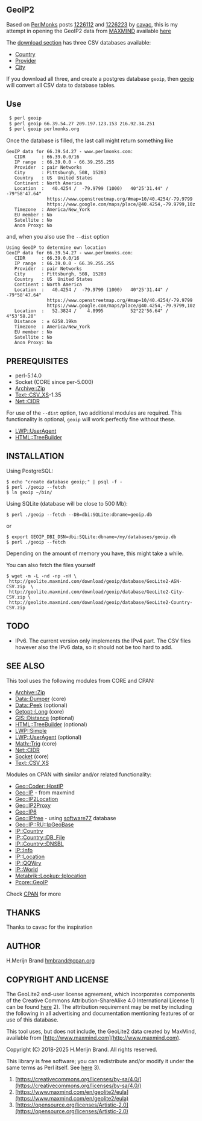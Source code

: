## GeoIP2

Based on [PerlMonks](https://www.perlmonks.org/) posts
[1226112](https://www.perlmonks.org/?node_id=1226112) and
[1226223](https://www.perlmonks.org/?node_id=1226223) by
[cavac](https://www.perlmonks.org/?node_id=890813), this is my attempt in
opening the GeoIP2 data from [MAXMIND](https://dev/maxmind.com)
available [here](https://dev.maxmind.com/geoip/geoip2/geolite2/)

The [download section](https://dev.maxmind.com/geoip/geoip2/geolite2/#Downloads)
has three CSV databases available:

 - [Country](http://geolite.maxmind.com/download/geoip/database/GeoLite2-Country-CSV.zip)
 - [Provider](http://geolite.maxmind.com/download/geoip/database/GeoLite2-ASN-CSV.zip)
 - [City](http://geolite.maxmind.com/download/geoip/database/GeoLite2-City-CSV.zip)

If you download all three, and create a postgres database `geoip`, then
[geoip](geoip) will convert all CSV data to database tables.

## Use

``` sh
 $ perl geoip
 $ perl geoip 66.39.54.27 209.197.123.153 216.92.34.251
 $ perl geoip perlmonks.org
```

Once the database is filled, the last call might return something like

```
GeoIP data for 66.39.54.27 - www.perlmonks.com:
   CIDR      : 66.39.0.0/16
   IP range  : 66.39.0.0 - 66.39.255.255
   Provider  : pair Networks
   City      : Pittsburgh, 508, 15203
   Country   : US  United States
   Continent : North America
   Location  :   40.4254 /  -79.9799 (1000)   40°25'31.44" /  -79°58'47.64"
               https://www.openstreetmap.org/#map=10/40.4254/-79.9799
               https://www.google.com/maps/place/@40.4254,-79.9799,10z
   Timezone  : America/New_York
   EU member : No
   Satellite : No
   Anon Proxy: No
```

and, when you also use the `--dist` option
```
Using GeoIP to determine own location
GeoIP data for 66.39.54.27 - www.perlmonks.com:
   CIDR      : 66.39.0.0/16
   IP range  : 66.39.0.0 - 66.39.255.255
   Provider  : pair Networks
   City      : Pittsburgh, 508, 15203
   Country   : US  United States
   Continent : North America
   Location  :   40.4254 /  -79.9799 (1000)   40°25'31.44" /  -79°58'47.64"
               https://www.openstreetmap.org/#map=10/40.4254/-79.9799
               https://www.google.com/maps/place/@40.4254,-79.9799,10z
   Location  :   52.3824 /    4.8995          52°22'56.64" /    4°53'58.20"
   Distance  : ± 6258.19km
   Timezone  : America/New_York
   EU member : No
   Satellite : No
   Anon Proxy: No
```

## PREREQUISITES

- perl-5.14.0
- Socket (CORE since per-5.000)
- [Archive::Zip](https://metacpan.org/release/Archive-Zip)
- [Text::CSV_XS](https://metacpan.org/release/Text-CSV_XS)-1.35
- [Net::CIDR](https://metacpan.org/release/Net-CIDR)

For use of the `--dist` option, two additional modules are required.
This functionality is optional, `geoip` will work perfectly fine
without these.

- [LWP::UserAgent](https://metacpan.org/release/LWP-UserAgent)
- [HTML::TreeBuilder](https://metacpan.org/release/HTML-TreeBuilder)

## INSTALLATION

Using PostgreSQL:
```
$ echo "create database geoip;" | psql -f -
$ perl ./geoip --fetch
$ ln geoip ~/bin/
```

Using SQLite (database will be close to 500 Mb):
```
$ perl ./geoip --fetch --DB=dbi:SQLite:dbname=geoip.db
```
or
```
$ export GEOIP_DBI_DSN=dbi:SQLite:dbname=/my/databases/geoip.db
$ perl ./geoip --fetch
```

Depending on the amount of memory you have, this might take a while.

You can also fetch the files yourself

```
$ wget -m -L -nd -np -nH \
 http://geolite.maxmind.com/download/geoip/database/GeoLite2-ASN-CSV.zip  \
 http://geolite.maxmind.com/download/geoip/database/GeoLite2-City-CSV.zip \
 http://geolite.maxmind.com/download/geoip/database/GeoLite2-Country-CSV.zip
```

## TODO

- IPv6. The current version only implements the IPv4 part. The CSV files however
  also the IPv6 data, so it should not be too hard to add.

## SEE ALSO

This tool uses the following modules from CORE and CPAN:

- [Archive::Zip](https://metacpan.org/release/Archive-Zip)
- [Data::Dumper](https://metacpan.org/release/Data-Dumper) (core)
- [Data::Peek](https://metacpan.org/release/Data-Peek) (optional)
- [Getopt::Long](https://metacpan.org/release/Getopt-Long) (core)
- [GIS::Distance](https://metacpan.org/release/GIS-Distance) (optional)
- [HTML::TreeBuilder](https://metacpan.org/release/HTML-TreeBuilder) (optional)
- [LWP::Simple](https://metacpan.org/release/LWP-Simple)
- [LWP::UserAgent](https://metacpan.org/release/LWP-UserAgent) (optional)
- [Math::Trig](https://metacpan.org/release/Math-Complex) (core)
- [Net::CIDR](https://metacpan.org/release/Net-CIDR)
- [Socket](https://metacpan.org/release/Socket) (core)
- [Text::CSV_XS](https://metacpan.org/release/Text-CSV_XS)

Modules on CPAN with similar and/or related functionality:

- [Geo::Coder::HostIP](https://metacpan.org/release/Geo-Coder-HostIP)
- [Geo::IP](https://metacpan.org/release/Geo-IP) - from maxmind
- [Geo::IP2Location](https://metacpan.org/release/Geo-IP2Location)
- [Geo::IP2Proxy](https://metacpan.org/release/Geo-IP2Proxy)
- [Geo::IP6](https://metacpan.org/release/Geo-IP6)
- [Geo::IPfree](https://metacpan.org/release/Geo-IPfree) - using [software77](http://software77.net/geo-ip/) database
- [Geo::IP::RU::IpGeoBase](https://metacpan.org/release/Geo-IP-RU-IpGeoBase)
- [IP::Country](https://metacpan.org/release/IP-Country)
- [IP::Country::DB_File](https://metacpan.org/release/IP-Country-DB_File)
- [IP::Country::DNSBL](https://metacpan.org/release/IP-Country-DNSBL)
- [IP::Info](https://metacpan.org/release/IP-Info)
- [IP::Location](https://metacpan.org/release/IP-Location)
- [IP::QQWry](https://metacpan.org/release/IP-QQWry)
- [IP::World](https://metacpan.org/release/IP-World)
- [Metabrik::Lookup::Iplocation](https://metacpan.org/release/Metabrik-Lookup-Iplocation)
- [Pcore::GeoIP](https://metacpan.org/release/Pcore-GeoIP)

Check [CPAN](https://metacpan.org/search?q=geoip) for more

## THANKS

Thanks to cavac for the inspiration

## AUTHOR

H.Merijn Brand <hmbrand@cpan.org>

## COPYRIGHT AND LICENSE

The GeoLite2 end-user license agreement, which incorporates components of the
Creative Commons Attribution-ShareAlike 4.0 International License 1) can be found
[here](https://www.maxmind.com/en/geolite2/eula) 2). The attribution requirement
may be met by including the following in all advertising and documentation
mentioning features of or use of this database.

This tool uses, but does not include, the GeoLite2 data created by MaxMind,
available from [http://www.maxmind.com](http://www.maxmind.com).

 Copyright (C) 2018-2025 H.Merijn Brand.  All rights reserved.

This library is free software;  you can redistribute and/or modify it under
the same terms as Perl itself.
See [here](https://opensource.org/licenses/Artistic-2.0) 3).

 1) [https://creativecommons.org/licenses/by-sa/4.0/](https://creativecommons.org/licenses/by-sa/4.0/)
 2) [https://www.maxmind.com/en/geolite2/eula](https://www.maxmind.com/en/geolite2/eula)
 3) [https://opensource.org/licenses/Artistic-2.0](https://opensource.org/licenses/Artistic-2.0)
